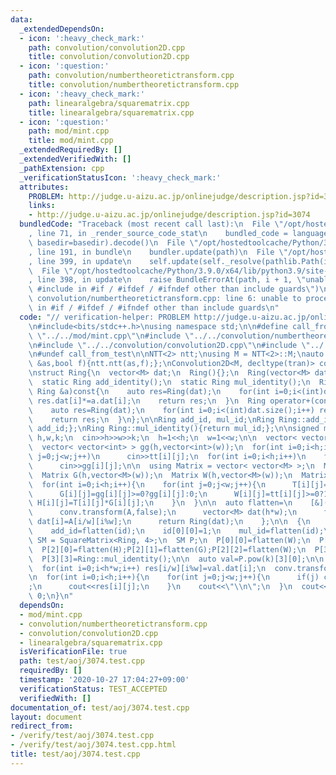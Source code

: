 ```yaml
---
data:
  _extendedDependsOn:
  - icon: ':heavy_check_mark:'
    path: convolution/convolution2D.cpp
    title: convolution/convolution2D.cpp
  - icon: ':question:'
    path: convolution/numbertheoretictransform.cpp
    title: convolution/numbertheoretictransform.cpp
  - icon: ':heavy_check_mark:'
    path: linearalgebra/squarematrix.cpp
    title: linearalgebra/squarematrix.cpp
  - icon: ':question:'
    path: mod/mint.cpp
    title: mod/mint.cpp
  _extendedRequiredBy: []
  _extendedVerifiedWith: []
  _pathExtension: cpp
  _verificationStatusIcon: ':heavy_check_mark:'
  attributes:
    PROBLEM: http://judge.u-aizu.ac.jp/onlinejudge/description.jsp?id=3074
    links:
    - http://judge.u-aizu.ac.jp/onlinejudge/description.jsp?id=3074
  bundledCode: "Traceback (most recent call last):\n  File \"/opt/hostedtoolcache/Python/3.9.0/x64/lib/python3.9/site-packages/onlinejudge_verify/documentation/build.py\"\
    , line 71, in _render_source_code_stat\n    bundled_code = language.bundle(stat.path,\
    \ basedir=basedir).decode()\n  File \"/opt/hostedtoolcache/Python/3.9.0/x64/lib/python3.9/site-packages/onlinejudge_verify/languages/cplusplus.py\"\
    , line 191, in bundle\n    bundler.update(path)\n  File \"/opt/hostedtoolcache/Python/3.9.0/x64/lib/python3.9/site-packages/onlinejudge_verify/languages/cplusplus_bundle.py\"\
    , line 399, in update\n    self.update(self._resolve(pathlib.Path(included), included_from=path))\n\
    \  File \"/opt/hostedtoolcache/Python/3.9.0/x64/lib/python3.9/site-packages/onlinejudge_verify/languages/cplusplus_bundle.py\"\
    , line 398, in update\n    raise BundleErrorAt(path, i + 1, \"unable to process\
    \ #include in #if / #ifdef / #ifndef other than include guards\")\nonlinejudge_verify.languages.cplusplus_bundle.BundleErrorAt:\
    \ convolution/numbertheoretictransform.cpp: line 6: unable to process #include\
    \ in #if / #ifdef / #ifndef other than include guards\n"
  code: "// verification-helper: PROBLEM http://judge.u-aizu.ac.jp/onlinejudge/description.jsp?id=3074\n\
    \n#include<bits/stdc++.h>\nusing namespace std;\n\n#define call_from_test\n#include\
    \ \"../../mod/mint.cpp\"\n#include \"../../convolution/numbertheoretictransform.cpp\"\
    \n#include \"../../convolution/convolution2D.cpp\"\n#include \"../../linearalgebra/squarematrix.cpp\"\
    \n#undef call_from_test\n\nNTT<2> ntt;\nusing M = NTT<2>::M;\nauto tran=[](auto\
    \ &as,bool f){ntt.ntt(as,f);};\nConvolution2D<M, decltype(tran)> conv(tran);\n\
    \nstruct Ring{\n  vector<M> dat;\n  Ring(){};\n  Ring(vector<M> dat):dat(dat){};\n\
    \  static Ring add_identity();\n  static Ring mul_identity();\n  Ring operator*(const\
    \ Ring &a)const{\n    auto res=Ring(dat);\n    for(int i=0;i<(int)dat.size();i++)\
    \ res.dat[i]*=a.dat[i];\n    return res;\n  }\n  Ring operator+(const Ring &a)const{\n\
    \    auto res=Ring(dat);\n    for(int i=0;i<(int)dat.size();i++) res.dat[i]+=a.dat[i];\n\
    \    return res;\n  }\n};\n\nRing add_id, mul_id;\nRing Ring::add_identity(){return\
    \ add_id;};\nRing Ring::mul_identity(){return mul_id;};\n\nsigned main(){\n  int\
    \ h,w,k;\n  cin>>h>>w>>k;\n  h=1<<h;\n  w=1<<w;\n\n  vector< vector<int> > tt(h,vector<int>(w));\n\
    \  vector< vector<int> > gg(h,vector<int>(w));\n  for(int i=0;i<h;i++)\n    for(int\
    \ j=0;j<w;j++)\n      cin>>tt[i][j];\n  for(int i=0;i<h;i++)\n    for(int j=0;j<w;j++)\n\
    \      cin>>gg[i][j];\n\n  using Matrix = vector< vector<M> >;\n  Matrix T(h,vector<M>(w));\n\
    \  Matrix G(h,vector<M>(w));\n  Matrix W(h,vector<M>(w));\n  Matrix H(h,vector<M>(w));\n\
    \  for(int i=0;i<h;i++){\n    for(int j=0;j<w;j++){\n      T[i][j]=tt[i][j]>=0?tt[i][j]:0;\n\
    \      G[i][j]=gg[i][j]>=0?gg[i][j]:0;\n      W[i][j]=tt[i][j]>=0?1:0;\n     \
    \ H[i][j]=T[i][j]*G[i][j];\n    }\n  }\n\n  auto flatten=\n    [&](Matrix A){\n\
    \      conv.transform(A,false);\n      vector<M> dat(h*w);\n      for(int i=0;i<h*w;i++)\
    \ dat[i]=A[i/w][i%w];\n      return Ring(dat);\n    };\n\n  {\n    Matrix id(h,vector<M>(w,M(0)));\n\
    \    add_id=flatten(id);\n    id[0][0]=1;\n    mul_id=flatten(id);\n  }\n\n  using\
    \ SM = SquareMatrix<Ring, 4>;\n  SM P;\n  P[0][0]=flatten(W);\n  P[1][0]=flatten(T);P[1][1]=flatten(W);\n\
    \  P[2][0]=flatten(H);P[2][1]=flatten(G);P[2][2]=flatten(W);\n  P[3][0]=flatten(H);P[3][1]=flatten(G);P[3][2]=flatten(W);\n\
    \  P[3][3]=Ring::mul_identity();\n\n  auto val=P.pow(k)[3][0];\n\n  Matrix res(h,vector<M>(w));\n\
    \  for(int i=0;i<h*w;i++) res[i/w][i%w]=val.dat[i];\n  conv.transform(res,true);\n\
    \n  for(int i=0;i<h;i++){\n    for(int j=0;j<w;j++){\n      if(j) cout<<\" \"\
    ;\n      cout<<res[i][j];\n    }\n    cout<<\"\\n\";\n  }\n  cout<<flush;\n  return\
    \ 0;\n}\n"
  dependsOn:
  - mod/mint.cpp
  - convolution/numbertheoretictransform.cpp
  - convolution/convolution2D.cpp
  - linearalgebra/squarematrix.cpp
  isVerificationFile: true
  path: test/aoj/3074.test.cpp
  requiredBy: []
  timestamp: '2020-10-27 17:04:27+09:00'
  verificationStatus: TEST_ACCEPTED
  verifiedWith: []
documentation_of: test/aoj/3074.test.cpp
layout: document
redirect_from:
- /verify/test/aoj/3074.test.cpp
- /verify/test/aoj/3074.test.cpp.html
title: test/aoj/3074.test.cpp
---
```

